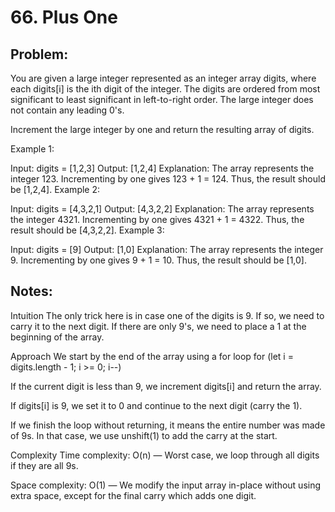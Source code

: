 # 66. Plus One

## Problem:
You are given a large integer represented as an integer array digits, where each digits[i] is the ith digit of the integer. The digits are ordered from most significant to least significant in left-to-right order. The large integer does not contain any leading 0's.

Increment the large integer by one and return the resulting array of digits.

 

Example 1:

Input: digits = [1,2,3]
Output: [1,2,4]
Explanation: The array represents the integer 123.
Incrementing by one gives 123 + 1 = 124.
Thus, the result should be [1,2,4].
Example 2:

Input: digits = [4,3,2,1]
Output: [4,3,2,2]
Explanation: The array represents the integer 4321.
Incrementing by one gives 4321 + 1 = 4322.
Thus, the result should be [4,3,2,2].
Example 3:

Input: digits = [9]
Output: [1,0]
Explanation: The array represents the integer 9.
Incrementing by one gives 9 + 1 = 10.
Thus, the result should be [1,0].

## Notes:
Intuition
The only trick here is in case one of the digits is 9. If so, we need to carry it to the next digit. If there are only 9's, we need to place a 1 at the beginning of the array.

Approach
We start by the end of the array using a for loop for (let i = digits.length - 1; i >= 0; i--)

If the current digit is less than 9, we increment digits[i] and return the array.

If digits[i] is 9, we set it to 0 and continue to the next digit (carry the 1).

If we finish the loop without returning, it means the entire number was made of 9s. In that case, we use unshift(1) to add the carry at the start.

Complexity
Time complexity:
O(n) — Worst case, we loop through all digits if they are all 9s.

Space complexity:
O(1) — We modify the input array in-place without using extra space, except for the final carry which adds one digit.